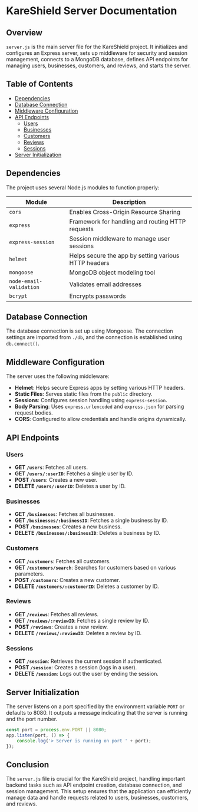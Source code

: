 # KareShield Server Documentation

## Overview

`server.js` is the main server file for the KareShield project. It initializes and configures an Express server, sets up middleware for security and session management, connects to a MongoDB database, defines API endpoints for managing users, businesses, customers, and reviews, and starts the server.

## Table of Contents

- [Dependencies](#dependencies)
- [Database Connection](#database-connection)
- [Middleware Configuration](#middleware-configuration)
- [API Endpoints](#api-endpoints)
  - [Users](#users)
  - [Businesses](#businesses)
  - [Customers](#customers)
  - [Reviews](#reviews)
  - [Sessions](#sessions)
- [Server Initialization](#server-initialization)

## Dependencies

The project uses several Node.js modules to function properly:

| Module        | Description                                                          |
|---------------|----------------------------------------------------------------------|
| `cors`        | Enables Cross-Origin Resource Sharing                                |
| `express`     | Framework for handling and routing HTTP requests                     |
| `express-session` | Session middleware to manage user sessions                           |
| `helmet`      | Helps secure the app by setting various HTTP headers                 |
| `mongoose`    | MongoDB object modeling tool                                         |
| `node-email-validation` | Validates email addresses                                        |
| `bcrypt`      | Encrypts passwords                                                   |

## Database Connection

The database connection is set up using Mongoose. The connection settings are imported from `./db`, and the connection is established using `db.connect()`.

## Middleware Configuration

The server uses the following middleware:

- **Helmet**: Helps secure Express apps by setting various HTTP headers.
- **Static Files**: Serves static files from the `public` directory.
- **Sessions**: Configures session handling using `express-session`.
- **Body Parsing**: Uses `express.urlencoded` and `express.json` for parsing request bodies.
- **CORS**: Configured to allow credentials and handle origins dynamically.

## API Endpoints

### Users

- **GET `/users`**: Fetches all users.
- **GET `/users/:userID`**: Fetches a single user by ID.
- **POST `/users`**: Creates a new user.
- **DELETE `/users/:userID`**: Deletes a user by ID.

### Businesses

- **GET `/businesses`**: Fetches all businesses.
- **GET `/businesses/:businessID`**: Fetches a single business by ID.
- **POST `/businesses`**: Creates a new business.
- **DELETE `/businesses/:businessID`**: Deletes a business by ID.

### Customers

- **GET `/customers`**: Fetches all customers.
- **GET `/customers/search`**: Searches for customers based on various parameters.
- **POST `/customers`**: Creates a new customer.
- **DELETE `/customers/:customerID`**: Deletes a customer by ID.

### Reviews

- **GET `/reviews`**: Fetches all reviews.
- **GET `/reviews/:reviewID`**: Fetches a single review by ID.
- **POST `/reviews`**: Creates a new review.
- **DELETE `/reviews/:reviewID`**: Deletes a review by ID.

### Sessions

- **GET `/session`**: Retrieves the current session if authenticated.
- **POST `/session`**: Creates a session (logs in a user).
- **DELETE `/session`**: Logs out the user by ending the session.

## Server Initialization

The server listens on a port specified by the environment variable `PORT` or defaults to 8080. It outputs a message indicating that the server is running and the port number.

```javascript
const port = process.env.PORT || 8080;
app.listen(port, () => {
    console.log('> Server is running on port ' + port);
});
```

## Conclusion

The `server.js` file is crucial for the KareShield project, handling important backend tasks such as API endpoint creation, database connection, and session management. This setup ensures that the application can efficiently manage data and handle requests related to users, businesses, customers, and reviews.